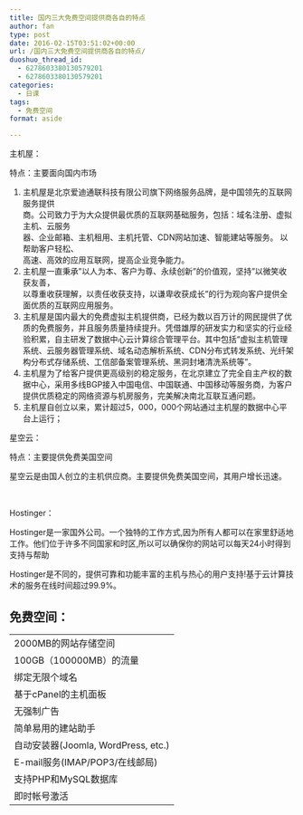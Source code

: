 ```yaml
---
title: 国内三大免费空间提供商各自的特点
author: fan
type: post
date: 2016-02-15T03:51:02+00:00
url: /国内三大免费空间提供商各自的特点/
duoshuo_thread_id:
  - 6278603380130579201
  - 6278603380130579201
categories:
  - 日课
tags:
  - 免费空间
format: aside

---
```

主机屋：
  
特点：主要面向国内市场

<ol class="ol_a">
  <li>
    主机屋是北京爱迪通联科技有限公司旗下网络服务品牌，是中国领先的互联网服务提供<br /> 商。公司致力于为大众提供最优质的互联网基础服务，包括：域名注册、虚拟主机、云服务<br /> 器、企业邮箱、主机租用、主机托管、CDN网站加速、智能建站等服务。 以帮助客户轻松、<br /> 高速、高效的应用互联网，提高企业竞争能力。
  </li>
  <li>
    主机屋一直秉承&#8221;以人为本、客户为尊、永续创新&#8221;的价值观，坚持&#8221;以微笑收获友善，<br /> 以尊重收获理解，以责任收获支持，以谦卑收获成长&#8221;的行为观向客户提供全面优质的互联网应用服务。
  </li>
  <li>
    主机屋是国内最大的免费虚拟主机提供商，已经为数以百万计的网民提供了优质的免费服务，并且服务质量持续提升。凭借雄厚的研发实力和坚实的行业经验积累，自主研发了数据中心云计算综合管理平台。其中包括“虚拟主机管理系统、云服务器管理系统、域名动态解析系统、CDN分布式转发系统、光纤架构分布式存储系统、工信部备案管理系统、黑洞封堵清洗系统等”。
  </li>
  <li>
    主机屋为了给客户提供更高级别的稳定服务，在北京建立了完全自主产权的数据中心，采用多线BGP接入中国电信、中国联通、中国移动等服务商，为客户提供优质稳定的网络资源与机房服务，完美解决南北互联互通问题。
  </li>
  <li>
    主机屋自创立以来，累计超过5，000，000个网站通过主机屋的数据中心平台上运行；
  </li>
</ol>

星空云：
  
特点：主要提供免费美国空间
  
星空云是由国人创立的主机供应商。主要提供免费美国空间，其用户增长迅速。
  
&nbsp;
  
Hostinger：
  
Hostinger是一家国外公司。一个独特的工作方式,因为所有人都可以在家里舒适地工作。他们位于许多不同国家和时区,所以可以确保你的网站可以每天24小时得到支持与帮助
  
Hostinger是不同的，提供可靠和功能丰富的主机与热心的用户支持!基于云计算技术的服务在线时间超过99.9%。

## 免费空间：

<table>
  <tr class="even">
    <td>
      2000MB的网站存储空间
    </td>
  </tr>
  
  <tr class="odd">
    <td>
      100GB（100000MB）的流量
    </td>
  </tr>
  
  <tr class="even">
    <td>
      绑定无限个域名
    </td>
  </tr>
  
  <tr class="odd">
    <td>
      基于cPanel的主机面板
    </td>
  </tr>
  
  <tr class="even">
    <td>
      无强制广告
    </td>
  </tr>
  
  <tr class="odd">
    <td>
      简单易用的建站助手
    </td>
  </tr>
  
  <tr class="even">
    <td>
      自动安装器(Joomla, WordPress, etc.)
    </td>
  </tr>
  
  <tr class="odd">
    <td>
      E-mail服务(IMAP/POP3/在线邮局)
    </td>
  </tr>
  
  <tr class="even">
    <td>
      支持PHP和MySQL数据库
    </td>
  </tr>
  
  <tr class="odd">
    <td>
      即时帐号激活
    </td>
  </tr>
</table>